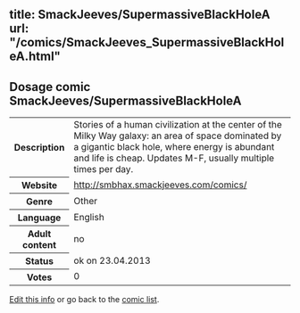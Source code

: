 title: SmackJeeves/SupermassiveBlackHoleA
url: "/comics/SmackJeeves_SupermassiveBlackHoleA.html"
---
Dosage comic SmackJeeves/SupermassiveBlackHoleA
-----------------------------------------

<table class="comicinfo">
<tr>
<th>Description</th><td>Stories of a human civilization at the center of the Milky Way galaxy: an area of space dominated by a gigantic black hole, where energy is abundant and life is cheap. Updates M-F, usually multiple times per day.</td>
</tr>
<tr>
<th>Website</th><td><a href="http://smbhax.smackjeeves.com/comics/">http://smbhax.smackjeeves.com/comics/</a></td>
</tr>
<tr>
<th>Genre</th><td>Other</td>
</tr>
<tr>
<th>Language</th><td>English</td>
</tr>
<tr>
<th>Adult content</th><td>no</td>
</tr>
<tr>
<th>Status</th><td>ok on 23.04.2013</td>
</tr>
<tr>
<th>Votes</th><td>0</div></td>
</tr>
</table>

[Edit this info](/comics/SmackJeeves_SupermassiveBlackHoleA_edit.html) or go back to the [comic list](../comic-index.html).
